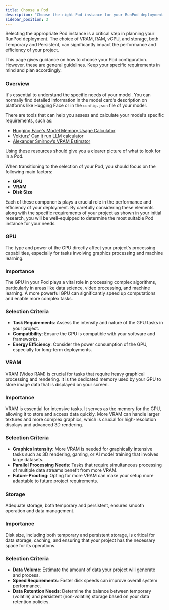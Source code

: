 ```yaml
---
title: Choose a Pod
description: "Choose the right Pod instance for your RunPod deployment by considering VRAM, RAM, vCPU, and storage, both Temporary and Persistent, to ensure optimal performance and efficiency."
sidebar_position: 3
---
```


Selecting the appropriate Pod instance is a critical step in planning your RunPod deployment. The choice of VRAM, RAM, vCPU, and storage, both Temporary and Persistent, can significantly impact the performance and efficiency of your project.

This page gives guidance on how to choose your Pod configuration. However, these are general guidelines. Keep your specific requirements in mind and plan accordingly.

### Overview

It's essential to understand the specific needs of your model. You can normally find detailed information in the model card’s description on platforms like Hugging Face or in the `config.json` file of your model.

There are tools that can help you assess and calculate your model’s specific requirements, such as:

- [Hugging Face's Model Memory Usage Calculator](https://huggingface.co/spaces/hf-accelerate/model-memory-usage)
- [Vokturz’ Can it run LLM calculator](https://huggingface.co/spaces/Vokturz/can-it-run-llm)
- [Alexander Smirnov’s VRAM Estimator](https://vram.asmirnov.xyz)

Using these resources should give you a clearer picture of what to look for in a Pod.

When transitioning to the selection of your Pod, you should focus on the following main factors:

- **GPU**
- **VRAM**
- **Disk Size**

Each of these components plays a crucial role in the performance and efficiency of your deployment. By carefully considering these elements along with the specific requirements of your project as shown in your initial research, you will be well-equipped to determine the most suitable Pod instance for your needs.

### GPU

The type and power of the GPU directly affect your project's processing capabilities, especially for tasks involving graphics processing and machine learning.

### Importance

The GPU in your Pod plays a vital role in processing complex algorithms, particularly in areas like data science, video processing, and machine learning. A more powerful GPU can significantly speed up computations and enable more complex tasks.

### Selection Criteria

- **Task Requirements**: Assess the intensity and nature of the GPU tasks in your project.
- **Compatibility**: Ensure the GPU is compatible with your software and frameworks.
- **Energy Efficiency**: Consider the power consumption of the GPU, especially for long-term deployments.

### VRAM

VRAM (Video RAM) is crucial for tasks that require heavy graphical processing and rendering. It is the dedicated memory used by your GPU to store image data that is displayed on your screen.

### Importance

VRAM is essential for intensive tasks. It serves as the memory for the GPU, allowing it to store and access data quickly. More VRAM can handle larger textures and more complex graphics, which is crucial for high-resolution displays and advanced 3D rendering.

### Selection Criteria

- **Graphics Intensity**: More VRAM is needed for graphically intensive tasks such as 3D rendering, gaming, or AI model training that involves large datasets.
- **Parallel Processing Needs**: Tasks that require simultaneous processing of multiple data streams benefit from more VRAM.
- **Future-Proofing**: Opting for more VRAM can make your setup more adaptable to future project requirements.

### Storage

Adequate storage, both temporary and persistent, ensures smooth operation and data management.

### Importance

Disk size, including both temporary and persistent storage, is critical for data storage, caching, and ensuring that your project has the necessary space for its operations.

### Selection Criteria

- **Data Volume**: Estimate the amount of data your project will generate and process.
- **Speed Requirements**: Faster disk speeds can improve overall system performance.
- **Data Retention Needs**: Determine the balance between temporary (volatile) and persistent (non-volatile) storage based on your data retention policies.

